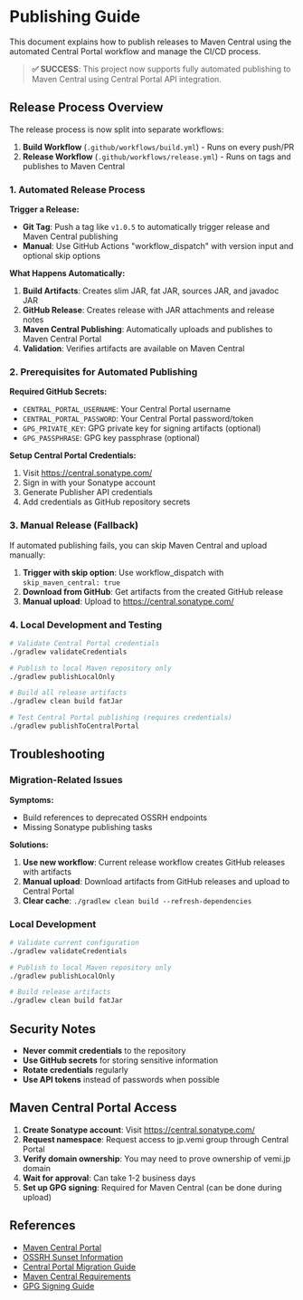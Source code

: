 # Publishing Guide

This document explains how to publish releases to Maven Central using the automated Central Portal workflow and manage the CI/CD process.

> **✅ SUCCESS**: This project now supports fully automated publishing to Maven Central using Central Portal API integration.

## Release Process Overview

The release process is now split into separate workflows:

1. **Build Workflow** (`.github/workflows/build.yml`) - Runs on every push/PR
2. **Release Workflow** (`.github/workflows/release.yml`) - Runs on tags and publishes to Maven Central

### 1. Automated Release Process

**Trigger a Release:**
- **Git Tag**: Push a tag like `v1.0.5` to automatically trigger release and Maven Central publishing
- **Manual**: Use GitHub Actions "workflow_dispatch" with version input and optional skip options

**What Happens Automatically:**
1. **Build Artifacts**: Creates slim JAR, fat JAR, sources JAR, and javadoc JAR
2. **GitHub Release**: Creates release with JAR attachments and release notes
3. **Maven Central Publishing**: Automatically uploads and publishes to Maven Central Portal
4. **Validation**: Verifies artifacts are available on Maven Central

### 2. Prerequisites for Automated Publishing

**Required GitHub Secrets:**
- `CENTRAL_PORTAL_USERNAME`: Your Central Portal username
- `CENTRAL_PORTAL_PASSWORD`: Your Central Portal password/token
- `GPG_PRIVATE_KEY`: GPG private key for signing artifacts (optional)
- `GPG_PASSPHRASE`: GPG key passphrase (optional)

**Setup Central Portal Credentials:**
1. Visit https://central.sonatype.com/
2. Sign in with your Sonatype account
3. Generate Publisher API credentials
4. Add credentials as GitHub repository secrets

### 3. Manual Release (Fallback)

If automated publishing fails, you can skip Maven Central and upload manually:

1. **Trigger with skip option**: Use workflow_dispatch with `skip_maven_central: true`
2. **Download from GitHub**: Get artifacts from the created GitHub release
3. **Manual upload**: Upload to https://central.sonatype.com/

### 4. Local Development and Testing

```bash
# Validate Central Portal credentials  
./gradlew validateCredentials

# Publish to local Maven repository only
./gradlew publishLocalOnly

# Build all release artifacts
./gradlew clean build fatJar

# Test Central Portal publishing (requires credentials)
./gradlew publishToCentralPortal
```

## Troubleshooting

### Migration-Related Issues

**Symptoms:**
- Build references to deprecated OSSRH endpoints
- Missing Sonatype publishing tasks

**Solutions:**
1. **Use new workflow**: Current release workflow creates GitHub releases with artifacts
2. **Manual upload**: Download artifacts from GitHub releases and upload to Central Portal
3. **Clear cache**: `./gradlew clean build --refresh-dependencies`

### Local Development

```bash
# Validate current configuration  
./gradlew validateCredentials

# Publish to local Maven repository only
./gradlew publishLocalOnly

# Build release artifacts
./gradlew clean build fatJar
```

## Security Notes

- **Never commit credentials** to the repository
- **Use GitHub secrets** for storing sensitive information  
- **Rotate credentials** regularly
- **Use API tokens** instead of passwords when possible

## Maven Central Portal Access

1. **Create Sonatype account**: Visit https://central.sonatype.com/
2. **Request namespace**: Request access to jp.vemi group through Central Portal
3. **Verify domain ownership**: You may need to prove ownership of vemi.jp domain
4. **Wait for approval**: Can take 1-2 business days
5. **Set up GPG signing**: Required for Maven Central (can be done during upload)

## References

- [Maven Central Portal](https://central.sonatype.com/)
- [OSSRH Sunset Information](https://central.sonatype.org/pages/ossrh-eol/)
- [Central Portal Migration Guide](https://www.endoflineblog.com/migrate-maven-central-publishing-to-central-portal-for-a-gradle-project)
- [Maven Central Requirements](https://central.sonatype.org/publish/requirements/)
- [GPG Signing Guide](https://central.sonatype.org/publish/requirements/gpg/)